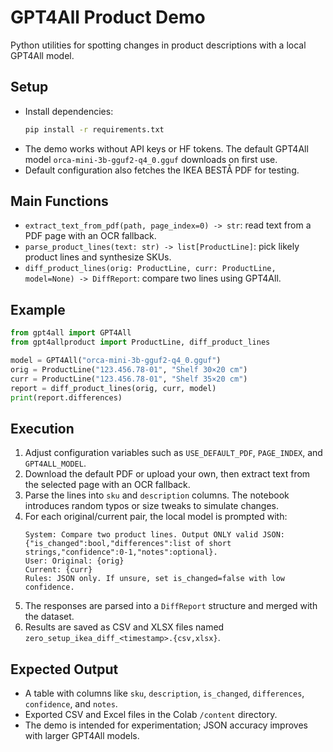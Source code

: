 # GPT4All Product Demo

Python utilities for spotting changes in product descriptions with a local GPT4All model.

## Setup
- Install dependencies:
  ```bash
  pip install -r requirements.txt
  ```
- The demo works without API keys or HF tokens. The default GPT4All model `orca-mini-3b-gguf2-q4_0.gguf` downloads on first use.
- Default configuration also fetches the IKEA BESTÅ PDF for testing.

## Main Functions
- `extract_text_from_pdf(path, page_index=0) -> str`: read text from a PDF page with an OCR fallback.
- `parse_product_lines(text: str) -> list[ProductLine]`: pick likely product lines and synthesize SKUs.
- `diff_product_lines(orig: ProductLine, curr: ProductLine, model=None) -> DiffReport`: compare two lines using GPT4All.

## Example
```python
from gpt4all import GPT4All
from gpt4allproduct import ProductLine, diff_product_lines

model = GPT4All("orca-mini-3b-gguf2-q4_0.gguf")
orig = ProductLine("123.456.78-01", "Shelf 30×20 cm")
curr = ProductLine("123.456.78-01", "Shelf 35×20 cm")
report = diff_product_lines(orig, curr, model)
print(report.differences)
```

## Execution
1. Adjust configuration variables such as `USE_DEFAULT_PDF`, `PAGE_INDEX`, and `GPT4ALL_MODEL`.
2. Download the default PDF or upload your own, then extract text from the selected page with an OCR fallback.
3. Parse the lines into `sku` and `description` columns. The notebook introduces random typos or size tweaks to simulate changes.
4. For each original/current pair, the local model is prompted with:
   ```
   System: Compare two product lines. Output ONLY valid JSON: {"is_changed":bool,"differences":list of short strings,"confidence":0-1,"notes":optional}.
   User: Original: {orig}
   Current: {curr}
   Rules: JSON only. If unsure, set is_changed=false with low confidence.
   ```
5. The responses are parsed into a `DiffReport` structure and merged with the dataset.
6. Results are saved as CSV and XLSX files named `zero_setup_ikea_diff_<timestamp>.{csv,xlsx}`.

## Expected Output
- A table with columns like `sku`, `description`, `is_changed`, `differences`, `confidence`, and `notes`.
- Exported CSV and Excel files in the Colab `/content` directory.
- The demo is intended for experimentation; JSON accuracy improves with larger GPT4All models.
